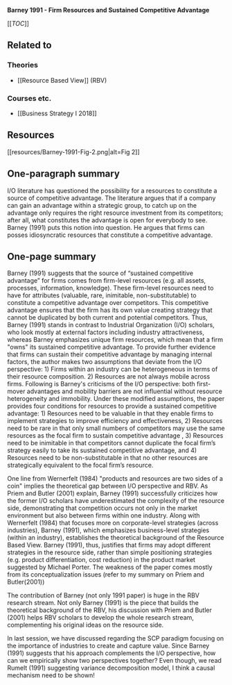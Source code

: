 **Barney 1991 - Firm Resources and Sustained Competitive Advantage**

[[_TOC_]]

## Related to

### Theories
* [[Resource Based View]] (RBV)

### Courses etc.
* [[Business Strategy I 2018]]

## Resources

[[resources/Barney-1991-Fig-2.png|alt=Fig 2]]

## One-paragraph summary

I/O literature has questioned the possibility for a resources to constitute a source of competitive advantage. The literature argues that if a company can gain an advantage within a strategic group, to catch up on the advantage only requires the right resource investment from its competitors; after all, what constitutes the advantage is open for everybody to see. Barney (1991) puts this notion into question. He argues that firms can posses idiosyncratic resources that constitute a competitive advantage.

## One-page summary
Barney (1991) suggests that the source of “sustained competitive advantage” for firms comes from firm-level resources (e.g. all assets, processes, information, knowledge). These firm-level resources need to have for attributes (valuable, rare, inimitable, non-substitutable) to constitute a competitive advantage over competitors. This competitive advantage ensures that the firm has its own value creating strategy that cannot be duplicated by both current and potential competitors. Thus, Barney (1991) stands in contrast to Industrial Organization (I/O) scholars, who look mostly at external factors including industry attractiveness, whereas Barney emphasizes unique firm resources, which mean that a firm "owns" its sustained competitive advantage. To provide further evidence that firms can sustain their competitive advantage by managing internal factors, the author makes two assumptions that deviate from the I/O perspective: 1) Firms within an industry can be heterogeneous in terms of their resource composition. 2) Resources are not always mobile across firms. Following is Barney's criticisms of the I/O perspective: both first-mover advantages and mobility barriers are not influential without resource heterogeneity and immobility. Under these modified assumptions, the paper provides four conditions for resources to provide a sustained competitive advantage: 1) Resources need to be valuable in that they enable firms to implement strategies to improve efficiency and effectiveness, 2) Resources need to be rare in that only small numbers of competitors may use the same resources as the focal firm to sustain competitive advantage , 3) Resources need to be inimitable in that competitors cannot duplicate the focal firm’s strategy easily to take its sustained competitive advantage, and 4) Resources need to be non-substitutable in that no other resources are strategically equivalent to the focal firm’s resource.  

One line from Wernerfelt (1984) "products and resources are two sides of a coin" implies the theoretical gap between I/O perspective and RBV. As Priem and Butler (2001) explain, Barney (1991) successfully criticizes how the former I/O scholars have underestimated the complexity of the resource side, demonstrating that competition occurs not only in the market environment but also between firms within one industry. Along with Wernerfelt (1984) that focuses more on corporate-level strategies (across industries), Barney (1991), which emphasizes business-level strategies (within an industry), establishes the theoretical background of the Resource Based View. Barney (1991), thus, justifies that firms may adopt different strategies in the resource side, rather than simple positioning strategies (e.g. product differentiation, cost reduction) in the product market suggested by Michael Porter. The weakness of the paper comes mostly from its conceptualization issues (refer to my summary on Priem and Butler(2001)) 

The contribution of Barney (not only 1991 paper) is huge in the RBV research stream. Not only Barney (1991) is the piece that builds the theoretical background of the RBV, his discussion with Priem and Butler (2001) helps RBV scholars to develop the whole research stream, complementing his original ideas on the resource side.  

In last session, we have discussed regarding the SCP paradigm focusing on the importance of industries to create and capture value. Since Barney (1991) suggests that his approach complements the I/O perspective, how can we empirically show two perspectives together?  Even though, we read Rumelt (1991) suggesting variance decomposition model, I think a causal mechanism need to be shown!  